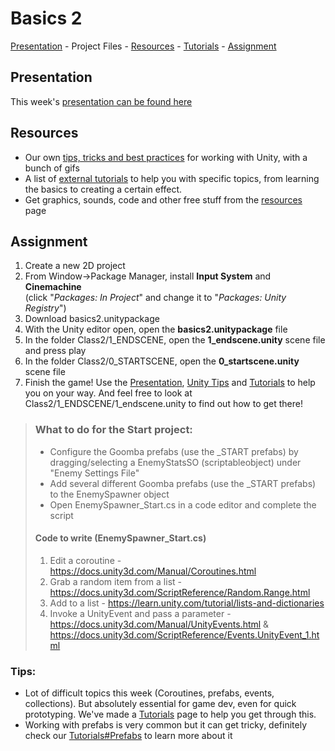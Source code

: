 # Basics 2

<!-- [Project Files](../projectfiles/basics2.unitypackage) - -->
[Presentation](https://hr-cmgt.github.io/Minor-GDD-Unity/presentation_basics2) -
Project Files -
[Resources](00_resources.md) -
[Tutorials](00_tutorials.md#basics-2-tutorials) -
[Assignment](#assignment)

## Presentation
This week's [presentation can be found here](https://hr-cmgt.github.io/Minor-GDD-Unity/presentation_basics2)

## Resources
- Our own [tips, tricks and best practices](00_unity.md) for working with Unity, with a bunch of gifs
- A list of [external tutorials](00_tutorials.md#basics-2-tutorials) to help you with specific topics, from learning the basics to creating a certain effect.
- Get graphics, sounds, code and other free stuff from the [resources](00_resources.md) page

## Assignment
1. Create a new 2D project
2. From Window->Package Manager, install **Input System** and **Cinemachine** <br/>(click "*Packages: In Project*" and change it to "*Packages: Unity Registry*")
3. Download <!-- [basics2.unitypackage](../projectfiles/basics2.unitypackage) --> basics2.unitypackage
4. With the Unity editor open, open the **basics2.unitypackage** file
5. In the folder Class2/1_ENDSCENE, open the **1_endscene.unity** scene file and press play
6. In the folder Class2/0_STARTSCENE, open the **0_startscene.unity** scene file
7. Finish the game! Use the [Presentation](https://hr-cmgt.github.io/Minor-GDD-Unity/presentation_basics2), [Unity Tips](00_unity.md) and [Tutorials](00_tutorials.md#basics-2-tutorials) to help you on your way. And feel free to look at Class2/1_ENDSCENE/1_endscene.unity to find out how to get there!


> ### What to do for the Start project:
> - Configure the Goomba prefabs (use the _START prefabs) by dragging/selecting a EnemyStatsSO (scriptableobject) under "Enemy Settings File"
> - Add several different Goomba prefabs (use the _START prefabs) to the EnemySpawner object
> - Open EnemySpawner_Start.cs in a code editor and complete the script
> #### Code to write (EnemySpawner_Start.cs)
> 1. Edit a coroutine - https://docs.unity3d.com/Manual/Coroutines.html
> 2. Grab a random item from a list - https://docs.unity3d.com/ScriptReference/Random.Range.html
> 3. Add to a list - https://learn.unity.com/tutorial/lists-and-dictionaries
> 4. Invoke a UnityEvent and pass a parameter - https://docs.unity3d.com/Manual/UnityEvents.html & https://docs.unity3d.com/ScriptReference/Events.UnityEvent_1.html


### Tips:
- Lot of difficult topics this week (Coroutines, prefabs, events, collections). But absolutely essential for game dev, even for quick prototyping. We've made a [Tutorials](00_tutorials.md) page to help you get through this.
- Working with prefabs is very common but it can get tricky, definitely check our [Tutorials#Prefabs](00_tutorials.md#prefabs) to learn more about it